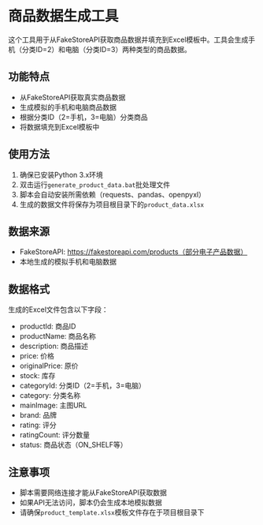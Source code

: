 # 商品数据生成工具

这个工具用于从FakeStoreAPI获取商品数据并填充到Excel模板中。工具会生成手机（分类ID=2）和电脑（分类ID=3）两种类型的商品数据。

## 功能特点

- 从FakeStoreAPI获取真实商品数据
- 生成模拟的手机和电脑商品数据
- 根据分类ID（2=手机，3=电脑）分类商品
- 将数据填充到Excel模板中

## 使用方法

1. 确保已安装Python 3.x环境
2. 双击运行`generate_product_data.bat`批处理文件
3. 脚本会自动安装所需依赖（requests、pandas、openpyxl）
4. 生成的数据文件将保存为项目根目录下的`product_data.xlsx`

## 数据来源

- FakeStoreAPI: https://fakestoreapi.com/products（部分电子产品数据）
- 本地生成的模拟手机和电脑数据

## 数据格式

生成的Excel文件包含以下字段：

- productId: 商品ID
- productName: 商品名称
- description: 商品描述
- price: 价格
- originalPrice: 原价
- stock: 库存
- categoryId: 分类ID（2=手机，3=电脑）
- category: 分类名称
- mainImage: 主图URL
- brand: 品牌
- rating: 评分
- ratingCount: 评分数量
- status: 商品状态（ON_SHELF等）

## 注意事项

- 脚本需要网络连接才能从FakeStoreAPI获取数据
- 如果API无法访问，脚本仍会生成本地模拟数据
- 请确保`product_template.xlsx`模板文件存在于项目根目录下 